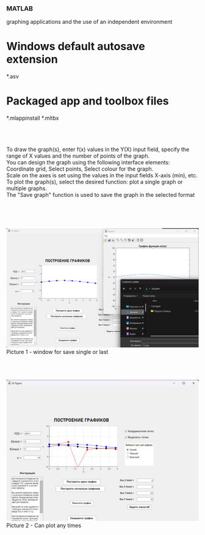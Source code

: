 ### MATLAB ###
graphing applications and the use of an independent environment 

# Windows default autosave extension
*.asv

# Packaged app and toolbox files
*.mlappinstall
*.mltbx

<br><br><br>
To draw the graph(s), enter f(x) values in the Y(X) input field, specify the range of X values and the number of points of the graph.
<br>
You can design the graph using the following interface elements: Coordinate grid, Select points, Select colour for the graph.
<br>
Scale on the axes is set using the values in the input fields X-axis (min), etc. 
<br>
To plot the graph(s), select the desired function: plot a single graph or multiple graphs.
<br>
The "Save graph" function is used to save the graph in the selected format

<br><br><br>


![alt text](https://github.com/17neverends/GraphApp-MATLAB/blob/main/изображение_2023-10-13_222837621.png)
<br>
Picture 1 - window for save single or last 
<br>
<br>
<br>
<br>

![alt text](https://github.com/17neverends/GraphApp-MATLAB/blob/main/изображение_2023-10-13_222826492.png)
<br>
Picture 2 - Can plot any times
